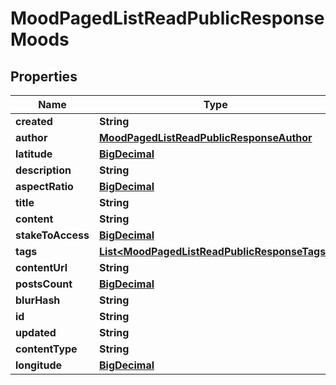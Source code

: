 
# MoodPagedListReadPublicResponseMoods

## Properties
Name | Type | Description | Notes
------------ | ------------- | ------------- | -------------
**created** | **String** |  |  [optional]
**author** | [**MoodPagedListReadPublicResponseAuthor**](MoodPagedListReadPublicResponseAuthor.md) |  |  [optional]
**latitude** | [**BigDecimal**](BigDecimal.md) |  |  [optional]
**description** | **String** |  |  [optional]
**aspectRatio** | [**BigDecimal**](BigDecimal.md) |  |  [optional]
**title** | **String** |  |  [optional]
**content** | **String** |  |  [optional]
**stakeToAccess** | [**BigDecimal**](BigDecimal.md) |  |  [optional]
**tags** | [**List&lt;MoodPagedListReadPublicResponseTags&gt;**](MoodPagedListReadPublicResponseTags.md) |  |  [optional]
**contentUrl** | **String** |  |  [optional]
**postsCount** | [**BigDecimal**](BigDecimal.md) |  |  [optional]
**blurHash** | **String** |  |  [optional]
**id** | **String** |  |  [optional]
**updated** | **String** |  |  [optional]
**contentType** | **String** |  |  [optional]
**longitude** | [**BigDecimal**](BigDecimal.md) |  |  [optional]



